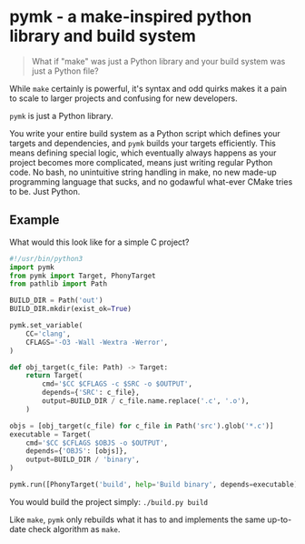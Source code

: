# pymk - a make-inspired python library and build system
> What if "make" was just a Python library and your build system was just a Python file?

While `make` certainly is powerful, it's syntax and odd quirks makes it a pain to scale to larger projects and confusing for new developers.

`pymk` is just a Python library.

You write your entire build system as a Python script which defines your targets and dependencies, and `pymk` builds your targets efficiently. This means defining special logic, which eventually always happens as your project becomes more complicated, means just writing regular Python code. No bash, no unintuitive string handling in make, no new made-up programming language that sucks, and no godawful what-ever CMake tries to be. Just Python.

## Example
What would this look like for a simple C project?

```python
#!/usr/bin/python3
import pymk
from pymk import Target, PhonyTarget
from pathlib import Path

BUILD_DIR = Path('out')
BUILD_DIR.mkdir(exist_ok=True)

pymk.set_variable(
    CC='clang',
    CFLAGS='-O3 -Wall -Wextra -Werror',
)

def obj_target(c_file: Path) -> Target:
    return Target(
        cmd='$CC $CFLAGS -c $SRC -o $OUTPUT',
        depends={'SRC': c_file},
        output=BUILD_DIR / c_file.name.replace('.c', '.o'),
    )

objs = [obj_target(c_file) for c_file in Path('src').glob('*.c')]
executable = Target(
    cmd='$CC $CFLAGS $OBJS -o $OUTPUT',
    depends={'OBJS': [objs]},
    output=BUILD_DIR / 'binary',
)

pymk.run([PhonyTarget('build', help='Build binary', depends=executable)])
```

You would build the project simply: `./build.py build`

Like `make`, `pymk` only rebuilds what it has to and implements the same up-to-date check algorithm as `make`.
